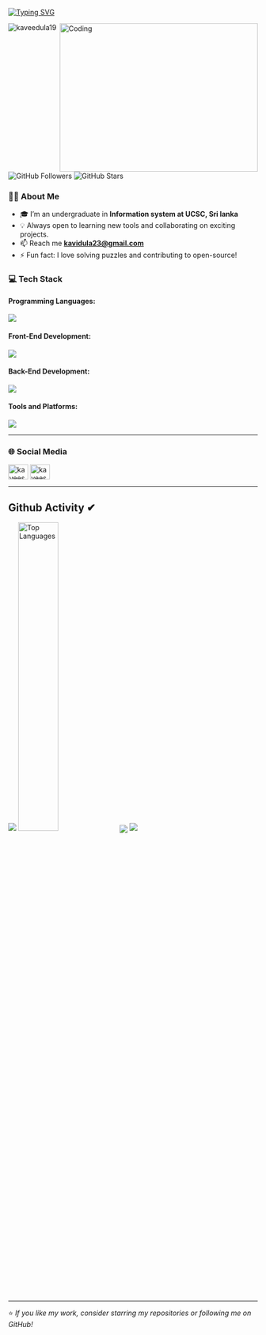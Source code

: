 [![Typing SVG](https://readme-typing-svg.herokuapp.com?size=32&vCenter=true&width=760&lines=Hi+%F0%9F%91%8B%2C+I'm+Kaveesha+Dulanjani;A+Information+System+Undergraduate+from+Sri+Lanka)](https://git.io/typing-svg)

<img align="right" alt="Coding" width="400" height="300" src="https://lfsolutions.net/wp-content/uploads/2021/12/Full-Stack-Development-Featured-Image-LevelFive-Solutions.gif"/>


<p align="left"> 
  <img src="https://komarev.com/ghpvc/?username=kaveedula19&label=Profile%20views&color=0e75b6&style=flat" alt="kaveedula19" />
  <img src="https://img.shields.io/github/followers/KD2003?label=Followers&style=social" alt="GitHub Followers" />
  <img src="https://img.shields.io/github/stars/KD2003?label=Total%20Stars&style=social" alt="GitHub Stars" />
</p>

### 👨‍💻 About Me
- 🎓 I’m an undergraduate in **Information system at UCSC, Sri lanka**
- 💡 Always open to learning new tools and collaborating on exciting projects.
- 📫 Reach me **kavidula23@gmail.com**
- ⚡ Fun fact: I love solving puzzles and contributing to open-source!



### 💻 Tech Stack
#### Programming Languages:
<p align="left">
  <a href="https://skillicons.dev">
    <img src="https://skillicons.dev/icons?i=c,cpp,java,js" />
  </a>
</p>

#### Front-End Development:
<p align="left">
  <a href="https://skillicons.dev">
    <img src="https://skillicons.dev/icons?i=html,css" />
  </a>
</p>

#### Back-End Development:
<p align="left">
  <a href="https://skillicons.dev">
    <img src="https://skillicons.dev/icons?i=mysql,php" />
  </a>
</p>

#### Tools and Platforms:
<p align="left">
  <a href="https://skillicons.dev">
    <img src="https://skillicons.dev/icons?i=git,linux,vscode" />
  </a>
</p>

---

### 🌐 Social Media
<p align="left">
<a href="https://fb.com/kaveesha dulanjani" target="blank"><img align="center" src="https://raw.githubusercontent.com/rahuldkjain/github-profile-readme-generator/master/src/images/icons/Social/facebook.svg" alt="kaveesha dulanjani" height="30" width="40" /></a>
<a href="https://instagram.com/kaveesha_dulanjani" target="blank"><img align="center" src="https://raw.githubusercontent.com/rahuldkjain/github-profile-readme-generator/master/src/images/icons/Social/instagram.svg" alt="kaveesha_dulanjani" height="30" width="40" /></a>
</p>

---

## Github Activity ✔
![](https://github-profile-summary-cards.vercel.app/api/cards/profile-details?username=kaveedula19&theme=monokai)
<img width="40%" src="https://github-readme-stats.vercel.app/api/top-langs/?username=kaveedula19&theme=bear&hide_border=true&include_all_commits=true&count_private=true&layout=compact&card_width=320" alt="Top Languages" />
<img  align="center"  src="https://github-readme-stats.vercel.app/api?username=kaveedula19&theme=dark&show_icons=true&count_private=true" />
[![](https://github-readme-streak-stats.herokuapp.com?user=kaveedula19&theme=soft-green)](https://git.io/streak-stats)

---


⭐️ *If you like my work, consider starring my repositories or following me on GitHub!*
